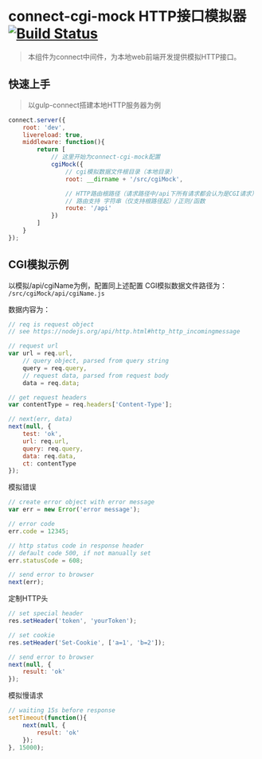 # connect-cgi-mock HTTP接口模拟器[![Build Status](https://travis-ci.org/FroadUED/connect-cgi-mock.svg?branch=master)](https://travis-ci.org/FroadUED/connect-cgi-mock)
> 本组件为connect中间件，为本地web前端开发提供模拟HTTP接口。

## 快速上手
> 以gulp-connect搭建本地HTTP服务器为例

```javascript
connect.server({
    root: 'dev',
    livereload: true,
    middleware: function(){
        return [
            // 这里开始为connect-cgi-mock配置
            cgiMock({
                // cgi模拟数据文件根目录（本地目录）
                root: __dirname + '/src/cgiMock',

                // HTTP路由根路径（请求路径中/api下所有请求都会认为是CGI请求）
                // 路由支持 字符串（仅支持根路径起）/正则/函数
                route: '/api'
            })
        ]
    }
});
```

## CGI模拟示例
以模拟/api/cgiName为例，配置同上述配置
CGI模拟数据文件路径为：
`/src/cgiMock/api/cgiName.js`

数据内容为：
```javascript
// req is request object
// see https://nodejs.org/api/http.html#http_http_incomingmessage

// request url
var url = req.url,
    // query object, parsed from query string
    query = req.query,
    // request data, parsed from request body
    data = req.data;

// get request headers
var contentType = req.headers['Content-Type'];

// next(err, data)
next(null, {
    test: 'ok',
    url: req.url,
    query: req.query,
    data: req.data,
    ct: contentType
});
```

模拟错误
```javascript
// create error object with error message
var err = new Error('error message');

// error code
err.code = 12345;

// http status code in response header
// default code 500, if not manually set
err.statusCode = 608;

// send error to browser
next(err);
```

定制HTTP头
```javascript
// set special header
res.setHeader('token', 'yourToken');

// set cookie
res.setHeader('Set-Cookie', ['a=1', 'b=2']);

// send error to browser
next(null, {
    result: 'ok'
});
```

模拟慢请求
```javascript
// waiting 15s before response
setTimeout(function(){
    next(null, {
        result: 'ok'
    });
}, 15000);
```